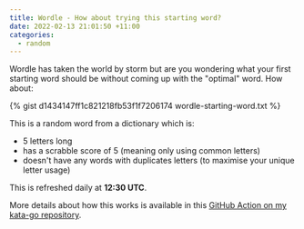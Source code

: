 ```yaml
---
title: Wordle - How about trying this starting word?
date: 2022-02-13 21:01:50 +11:00
categories:
  - random
---
```


Wordle has taken the world by storm but are you wondering what your first starting word should be without coming up with the "optimal" word. How about:

{% gist d1434147ff1c821218fb53f1f7206174 wordle-starting-word.txt %}

This is a random word from a dictionary which is:

* 5 letters long
* has a scrabble score of 5 (meaning only using common letters)
* doesn't have any words with duplicates letters (to maximise your unique letter usage)

This is refreshed daily at **12:30 UTC**.

More details about how this works is available in this [GitHub Action on my kata-go repository](https://github.com/marjamis/kata-go/blob/main/.github/workflows/wordle-push-to-gist.yml).
